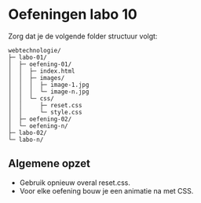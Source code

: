 # Oefeningen labo 10

Zorg dat je de volgende folder structuur volgt:

```
webtechnologie/
├─ labo-01/
│  ├─ oefening-01/
│  │  ├─ index.html
│  │  ├─ images/
│  │  │  ├─ image-1.jpg 
│  │  │  └─ image-n.jpg 
│  │  └─ css/
│  │     ├─ reset.css
│  │     └─ style.css
│  ├─ oefening-02/
│  └─ oefening-n/
├─ labo-02/
└─ labo-n/      
```

## Algemene opzet
- Gebruik opnieuw overal reset.css.
- Voor elke oefening bouw je een animatie na met CSS.
